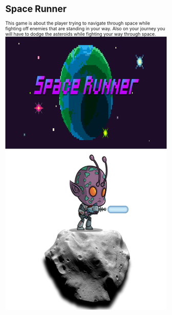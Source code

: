 <h1> Space Runner</h1>
<p> This game is about the player trying to navigate through space while fighting off enemies that are standing in your way. Also on your journey you will have to dodge the asteroids while fighting your way through space.</>
<img src="https://github.com/JoeKHong/Space-Runner/blob/master/InstantPythonGames/Space%20Runner%20Title%20Screen.png" width="800" height="350">
<img src="https://github.com/JoeKHong/Space-Runner/blob/master/InstantPythonGames/Space%20Runner%20Enemy%202.png" width = "550" height = "500">
